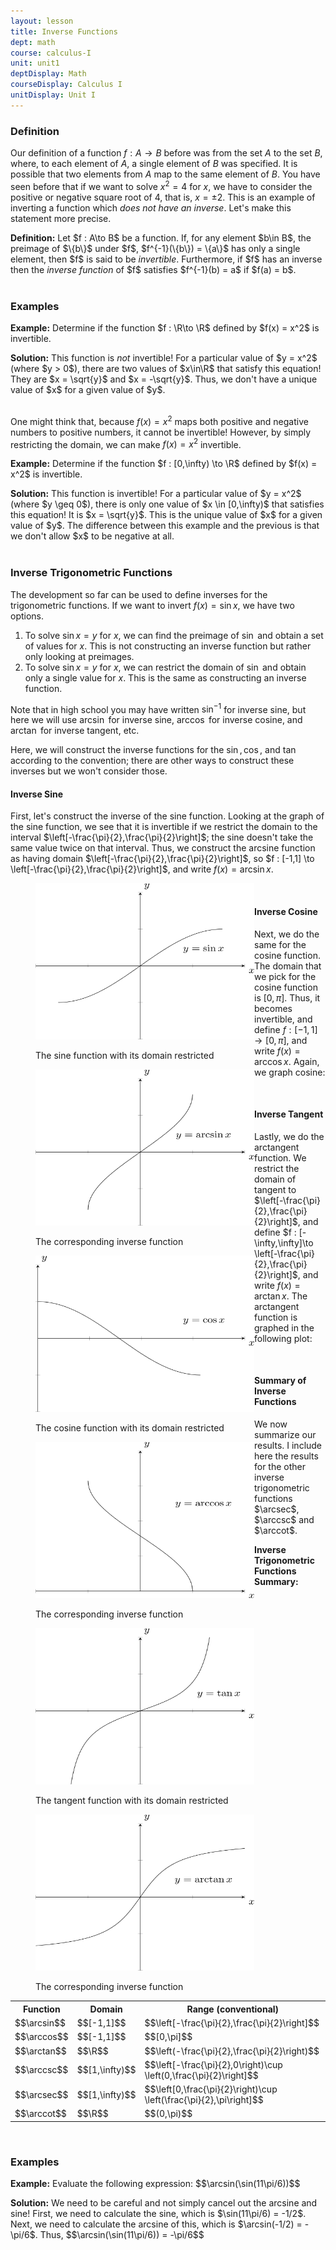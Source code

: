 ```yaml
---
layout: lesson
title: Inverse Functions
dept: math
course: calculus-I
unit: unit1
deptDisplay: Math
courseDisplay: Calculus I
unitDisplay: Unit I
---
```



### Definition
Our definition of a function $f : A\to B$ before was from the set $A$ to the set $B$, where, to each element of $A$, a single element of $B$ was specified. It is possible that two elements from $A$ map to the same element of $B$. You have seen before that if we want to solve $x^2 = 4$ for $x$, we have to consider the positive or negative square root of 4, that is, $x = \pm 2$. This is an example of inverting a function which *does not have an inverse*. Let's make this statement more precise. 

<div class="definition">
<b>Definition:</b> Let $f : A\to B$ be a function. If, for any element $b\in B$, the preimage of $\{b\}$ under $f$, $f^{-1}(\{b\}) = \{a\}$ has only a single element, then $f$ is said to be <i>invertible</i>. Furthermore, if $f$ has an inverse then the <i>inverse function</i> of $f$ satisfies $f^{-1}(b) = a$ if $f(a) = b$. 
</div> <br>

### Examples
<div class="example">
<p><b>Example:</b> Determine if the function $f : \R\to \R$ defined by $f(x) = x^2$ is invertible. </p>
<b>Solution:</b> This function is <i>not</i> invertible! For a particular value of $y = x^2$ (where $y > 0$), there are two values of $x\in\R$ that satisfy this equation! They are $x = \sqrt{y}$ and $x = -\sqrt{y}$. Thus, we don't have a unique value of $x$ for a given value of $y$.
</div> <br>

One might think that, because $f(x) = x^2$ maps both positive and negative numbers to positive numbers, it cannot be invertible! However, by simply restricting the domain, we can make $f(x) = x^2$ invertible. 

<div class="example">
<p><b>Example:</b> Determine if the function $f : [0,\infty) \to \R$ defined by $f(x) = x^2$ is invertible. </p>
<b>Solution:</b> This function is invertible! For a particular value of $y = x^2$ (where $y \geq 0$), there is only one value of $x \in [0,\infty)$ that satisfies this equation! It is $x = \sqrt{y}$. This is the unique value of $x$ for a given value of $y$. The difference between this example and the previous is that we don't allow $x$ to be negative at all.
</div> <br>

### Inverse Trigonometric Functions
The development so far can be used to define inverses for the trigonometric functions. If we want to invert $f(x) = \sin x$, we have two options. 
1. To solve $\sin x = y$ for $x$, we can find the preimage of $\sin$ and obtain a set of values for $x$. This is not constructing an inverse function but rather only looking at preimages. 
2. To solve $\sin x = y$ for $x$, we can restrict the domain of $\sin$ and obtain only a single value for $x$. This is the same as constructing an inverse function. 

Note that in high school you may have written $\sin^{-1}$ for inverse sine, but here we will use $\arcsin$ for inverse sine, $\arccos$ for inverse cosine, and $\arctan$ for inverse tangent, etc.

Here, we will construct the inverse functions for the $\sin,\cos,$ and $\tan$ according to the convention; there are other ways to construct these inverses but we won't consider those. 


#### Inverse Sine
First, let's construct the inverse of the sine function. Looking at the graph of the sine function, we see that it is invertible if we restrict the domain to the interval $\left[-\frac{\pi}{2},\frac{\pi}{2}\right]$; the sine doesn't take the same value twice on that interval. Thus, we construct the arcsine function as having domain $\left[-\frac{\pi}{2},\frac{\pi}{2}\right]$, so $f : [-1,1] \to \left[-\frac{\pi}{2},\frac{\pi}{2}\right]$, and write $f(x) = \arcsin x$. 

<figure>
<div class="imgContainer" style="float:left">
<img src="inverse_functions-Figures/sin.svg" alt="Function" style="width:350px;height:250px">
<p class="center">The sine function with its domain restricted</p>
</div>
<div class="imgContainer" style="float:left">
<img src="inverse_functions-Figures/arcsin.svg" alt="Function" style="width:350px;height:250px">
<p class="center">The corresponding inverse function</p>
</div>
</figure> <br>

#### Inverse Cosine
Next, we do the same for the cosine function. The domain that we pick for the cosine function is $[0,\pi]$. Thus, it becomes invertible, and define $f : [-1,1] \to \left[0,\pi\right]$, and write $f(x) = \arccos x$. Again, we graph cosine: 

<figure>
<div class="imgContainer" style="float:left">
<img src="inverse_functions-Figures/cos.svg" alt="Function" style="width:350px;height:250px">
<p class="center">The cosine function with its domain restricted</p>
</div>
<div class="imgContainer" style="float:left">
<img src="inverse_functions-Figures/arccos.svg" alt="Function" style="width:350px;height:250px">
<p class="center">The corresponding inverse function</p>
</div>
</figure> <br>

#### Inverse Tangent
Lastly, we do the arctangent function. We restrict the domain of tangent to $\left[-\frac{\pi}{2},\frac{\pi}{2}\right]$, and define $f : [-\infty,\infty]\to \left[-\frac{\pi}{2},\frac{\pi}{2}\right]$, and write $f(x) = \arctan x$. The arctangent function is graphed in the following plot:

<figure>
<div class="imgContainer" style="float:left">
<img src="inverse_functions-Figures/tan.svg" alt="Function" style="width:350px;height:250px">
<p class="center">The tangent function with its domain restricted</p>
</div>
<div class="imgContainer" style="float:left">
<img src="inverse_functions-Figures/arctan.svg" alt="Function" style="width:350px;height:250px">
<p class="center">The corresponding inverse function</p>
</div>
</figure> <br>

#### Summary of Inverse Functions
We now summarize our results. I include here the results for the other inverse trigonometric functions $\arcsec$, $\arccsc$ and $\arccot$.

<div class="result">
<b>Inverse Trigonometric Functions Summary:</b>
<table style="width:100%">
<tr>
<th>Function</th>
<th>Domain</th> 
<th>Range (conventional)</th> 
</tr>
<tr>
<td>$$\arcsin$$</td>
<td>$$[-1,1]$$</td> 
<td>$$\left[-\frac{\pi}{2},\frac{\pi}{2}\right]$$</td> 
</tr>
<tr>
<td>$$\arccos$$</td>
<td>$$[-1,1]$$</td> 
<td>$$[0,\pi]$$</td> 
</tr>
<tr>
<td>$$\arctan$$</td>
<td>$$\R$$</td> 
<td>$$\left(-\frac{\pi}{2},\frac{\pi}{2}\right)$$</td> 
</tr>
<tr>
<td>$$\arccsc$$</td>
<td>$$[1,\infty)$$</td> 
<td>$$\left[-\frac{\pi}{2},0\right)\cup \left(0,\frac{\pi}{2}\right]$$</td> 
</tr>
<tr>
<td>$$\arcsec$$</td>
<td>$$[1,\infty)$$</td> 
<td>$$\left[0,\frac{\pi}{2}\right)\cup \left(\frac{\pi}{2},\pi\right]$$</td> 
</tr>
<tr>
<td>$$\arccot$$</td>
<td>$$\R$$</td> 
<td>$$(0,\pi)$$</td> 
</tr>
</table>
</div> <br>

### Examples

<div class="example">
<p><b>Example:</b> Evaluate the following expression:
$$\arcsin(\sin(11\pi/6))$$ </p>
<b>Solution:</b> We need to be careful and not simply cancel out the arcsine and sine! First, we need to calculate the sine, which is $\sin(11\pi/6) = -1/2$. Next, we need to calculate the arcsine of this, which is $\arcsin(-1/2) = -\pi/6$. Thus, 
$$\arcsin(\sin(11\pi/6)) = -\pi/6$$ 
</div>
